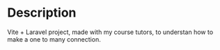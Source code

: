 # Description

Vite + Laravel project, made with my course tutors, to understan how to make a one to many connection.